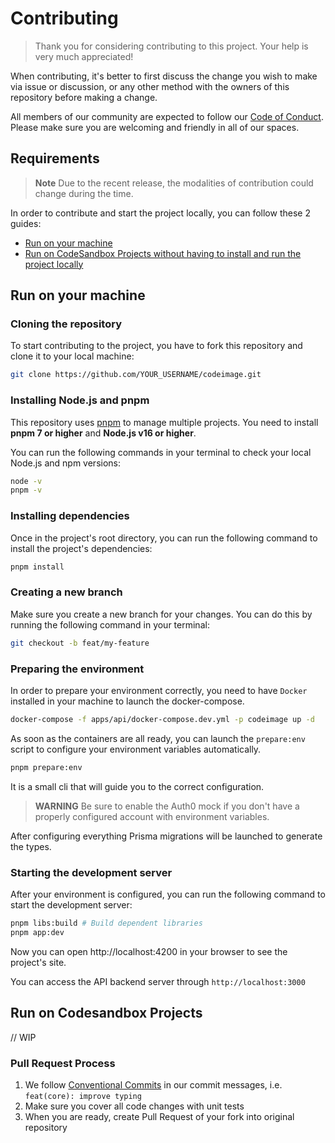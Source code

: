 # Contributing

> Thank you for considering contributing to this project. Your help is very much appreciated!

When contributing, it's better to first discuss the change you wish to make via issue or discussion, or any other method
with the owners of this repository before making a change.

All members of our community are expected to follow our [Code of Conduct](CODE_OF_CONDUCT.md). Please make sure you are
welcoming and friendly in all of our spaces.

## Requirements

> **Note** Due to the recent release, the modalities of contribution could change during the time.

In order to contribute and start the project locally, you can follow these 2 guides:

- [Run on your machine](#run-on-your-machine)
- [Run on CodeSandbox Projects without having to install and run the project locally](#run-on-codesandbox-projects)

## Run on your machine

### Cloning the repository

To start contributing to the project, you have to fork this repository and clone it to your local machine:

```bash
git clone https://github.com/YOUR_USERNAME/codeimage.git
```

### Installing Node.js and pnpm

This repository uses [pnpm](https://pnpm.io/it/) to manage multiple projects. You need to install **pnpm 7 or higher**
and **Node.js v16 or higher**.

You can run the following commands in your terminal to check your local Node.js and npm versions:

```bash
node -v
pnpm -v
```

### Installing dependencies

Once in the project's root directory, you can run the following command to install the project's dependencies:

```bash
pnpm install
```

### Creating a new branch

Make sure you create a new branch for your changes. You can do this by running the following command in your terminal:

```bash
git checkout -b feat/my-feature
```

### Preparing the environment

In order to prepare your environment correctly, you need to have `Docker` installed in your machine to launch the
docker-compose.

```bash
docker-compose -f apps/api/docker-compose.dev.yml -p codeimage up -d
```

As soon as the containers are all ready, you can launch the `prepare:env` script to configure your environment variables automatically.

```bash
pnpm prepare:env
```

It is a small cli that will guide you to the correct configuration.

> **WARNING** Be sure to enable the Auth0 mock if you don't have a properly configured account with environment variables.

After configuring everything Prisma migrations will be launched to generate the types.

### Starting the development server

After your environment is configured, you can run the following command to start the development server:

```bash
pnpm libs:build # Build dependent libraries
pnpm app:dev
```

Now you can open http://localhost:4200 in your browser to see the project's site.

You can access the API backend server through `http://localhost:3000`

## Run on Codesandbox Projects

// WIP

### Pull Request Process

1. We follow [Conventional Commits](https://www.conventionalcommits.org/en/v1.0.0-beta.4/) in our commit messages, i.e.
   `feat(core): improve typing`
2. Make sure you cover all code changes with unit tests
3. When you are ready, create Pull Request of your fork into original repository

